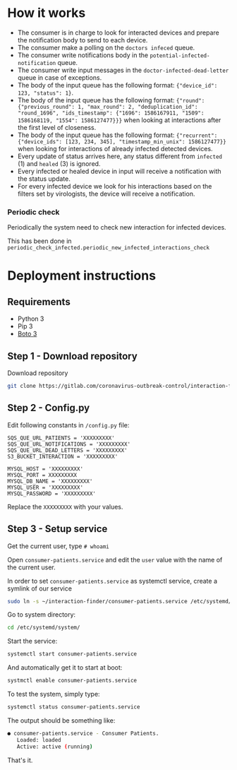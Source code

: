 # How it works

- The consumer is in charge to look for interacted devices and prepare the notification body to send to each device.
- The consumer make a polling on the `doctors infeced` queue.
- The consumer write notifications body in the `potential-infected-notification` queue.
- The consumer write input messages in the `doctor-infected-dead-letter` queue in case of exceptions.
- The body of the input queue has the following format: `{"device_id": 123, "status": 1}`.
- The body of the input queue has the following format: `{"round": {"previous_round": 1, "max_round": 2, "deduplication_id": "round_1696", "ids_timestamp": {"1696": 1586167911, "1509": 1586168119, "1554": 1586127477}}}` when looking at interactions after the first level of closeness.
- The body of the input queue has the following format: `{"recurrent": {"device_ids": [123, 234, 345], "timestamp_min_unix": 1586127477}}` when looking for interactions of already infected detected devices.
- Every update of status arrives here, any status different from `infected` (1) and `healed` (3) is ignored.
- Every infected or healed device in input will receive a notification with the status update.
- For every infected device we look for his interactions based on the filters set by virologists, the device will receive a notification.

### Periodic check

Periodically the system need to check new interaction for infected devices. 

This has been done in `periodic_check_infected.periodic_new_infected_interactions_check`

# Deployment instructions

## Requirements

- Python 3
- Pip 3
- [Boto 3](https://boto3.amazonaws.com/v1/documentation/api/latest/index.html)

## Step 1 - Download repository
Download repository
```bash
git clone https://gitlab.com/coronavirus-outbreak-control/interaction-finder
```

## Step 2 - Config.py
Edit following constants in `/config.py` file:
```
SQS_QUE_URL_PATIENTS = 'XXXXXXXXX'
SQS_QUE_URL_NOTIFICATIONS = 'XXXXXXXXX'
SQS_QUE_URL_DEAD_LETTERS = 'XXXXXXXXX'
S3_BUCKET_INTERACTION = 'XXXXXXXXX'

MYSQL_HOST = 'XXXXXXXXX'
MYSQL_PORT = XXXXXXXXX
MYSQL_DB_NAME = 'XXXXXXXXX'
MYSQL_USER = 'XXXXXXXXX'
MYSQL_PASSWORD = 'XXXXXXXXX'
```
Replace the `XXXXXXXXX` with your values.

## Step 3 - Setup service
Get the current user, type `# whoami`

Open `consumer-patients.service` and edit the `user` value with the name of the current user.

In order to set `consumer-patients.service` as systemctl service, create a symlink of our service
```bash
sudo ln -s ~/interaction-finder/consumer-patients.service /etc/systemd/system/consumer-patients.service
```
Go to system directory:
```bash
cd /etc/systemd/system/
```
Start the service:
```bash
systemctl start consumer-patients.service
```
And automatically get it to start at boot:
```bash
systmctl enable consumer-patients.service
```
To test the system, simply type:
```bash
systemctl status consumer-patients.service
```
The output should be something like:
```bash
● consumer-patients.service - Consumer Patients.
   Loaded: loaded
   Active: active (running)
```
That's it.
